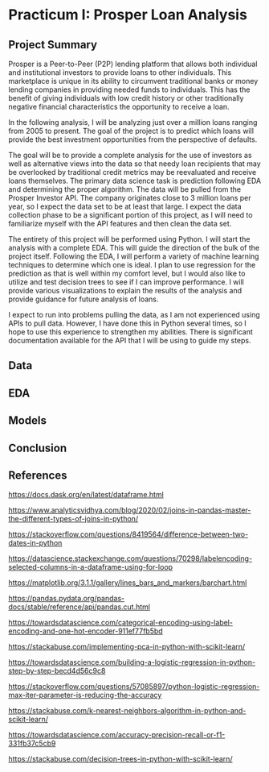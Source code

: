 # Practicum I: Prosper Loan Analysis

## Project Summary

Prosper is a Peer-to-Peer (P2P) lending platform that allows both individual and institutional investors to provide loans to other individuals. This marketplace is unique in its ability to circumvent traditional banks or money lending companies in providing needed funds to individuals. This has the benefit of giving individuals with low credit history or other traditionally negative financial characteristics the opportunity to receive a loan.
  
In the following analysis, I will be analyzing just over a million loans ranging from 2005 to present. The goal of the project is to predict which loans will provide the best investment opportunities from the perspective of defaults. 





The goal will be to provide a complete analysis for the use of investors as well as alternative views into the data so that needy loan recipients that may be overlooked by traditional credit metrics may be reevaluated and receive loans themselves. The primary data science task is prediction following EDA and determining the proper algorithm. 
	The data will be pulled from the Prosper Investor API. The company originates close to 3 million loans per year, so I expect the data set to be at least that large. I expect the data collection phase to be a significant portion of this project, as I will need to familiarize myself with the API features and then clean the data set. 
  
The entirety of this project will be performed using Python. I will start the analysis with a complete EDA. This will guide the direction of the bulk of the project itself. Following the EDA, I will perform a variety of machine learning techniques to determine which one is ideal. I plan to use regression for the prediction as that is well within my comfort level, but I would also like to utilize and test decision trees to see if I can improve performance. I will provide various visualizations to explain the results of the analysis and provide guidance for future analysis of loans. 

I expect to run into problems pulling the data, as I am not experienced using APIs to pull data. However, I have done this in Python several times, so I hope to use this experience to strengthen my abilities. There is significant documentation available for the API that I will be using to guide my steps. 


## Data

## EDA

## Models

## Conclusion

## References
https://docs.dask.org/en/latest/dataframe.html

https://www.analyticsvidhya.com/blog/2020/02/joins-in-pandas-master-the-different-types-of-joins-in-python/

https://stackoverflow.com/questions/8419564/difference-between-two-dates-in-python

https://datascience.stackexchange.com/questions/70298/labelencoding-selected-columns-in-a-dataframe-using-for-loop

https://matplotlib.org/3.1.1/gallery/lines_bars_and_markers/barchart.html

https://pandas.pydata.org/pandas-docs/stable/reference/api/pandas.cut.html

https://towardsdatascience.com/categorical-encoding-using-label-encoding-and-one-hot-encoder-911ef77fb5bd

https://stackabuse.com/implementing-pca-in-python-with-scikit-learn/

https://towardsdatascience.com/building-a-logistic-regression-in-python-step-by-step-becd4d56c9c8

https://stackoverflow.com/questions/57085897/python-logistic-regression-max-iter-parameter-is-reducing-the-accuracy

https://stackabuse.com/k-nearest-neighbors-algorithm-in-python-and-scikit-learn/

https://towardsdatascience.com/accuracy-precision-recall-or-f1-331fb37c5cb9

https://stackabuse.com/decision-trees-in-python-with-scikit-learn/
